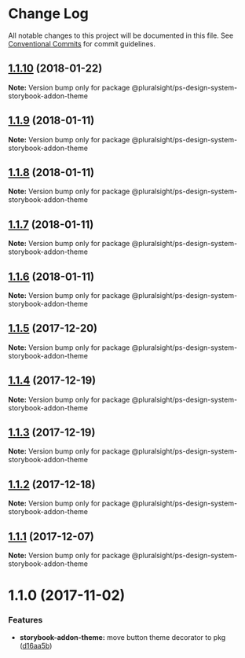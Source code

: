 # Change Log

All notable changes to this project will be documented in this file.
See [Conventional Commits](https://conventionalcommits.org) for commit guidelines.

<a name="1.1.10"></a>
## [1.1.10](https://github.com/pluralsight/design-system/compare/@pluralsight/ps-design-system-storybook-addon-theme@1.1.9...@pluralsight/ps-design-system-storybook-addon-theme@1.1.10) (2018-01-22)




**Note:** Version bump only for package @pluralsight/ps-design-system-storybook-addon-theme

<a name="1.1.9"></a>
## [1.1.9](https://github.com/pluralsight/design-system/compare/@pluralsight/ps-design-system-storybook-addon-theme@1.1.8...@pluralsight/ps-design-system-storybook-addon-theme@1.1.9) (2018-01-11)




**Note:** Version bump only for package @pluralsight/ps-design-system-storybook-addon-theme

<a name="1.1.8"></a>
## [1.1.8](https://github.com/pluralsight/design-system/compare/@pluralsight/ps-design-system-storybook-addon-theme@1.1.7...@pluralsight/ps-design-system-storybook-addon-theme@1.1.8) (2018-01-11)




**Note:** Version bump only for package @pluralsight/ps-design-system-storybook-addon-theme

<a name="1.1.7"></a>
## [1.1.7](https://github.com/pluralsight/design-system/compare/@pluralsight/ps-design-system-storybook-addon-theme@1.1.6...@pluralsight/ps-design-system-storybook-addon-theme@1.1.7) (2018-01-11)




**Note:** Version bump only for package @pluralsight/ps-design-system-storybook-addon-theme

<a name="1.1.6"></a>
## [1.1.6](https://github.com/pluralsight/design-system/compare/@pluralsight/ps-design-system-storybook-addon-theme@1.1.5...@pluralsight/ps-design-system-storybook-addon-theme@1.1.6) (2018-01-11)




**Note:** Version bump only for package @pluralsight/ps-design-system-storybook-addon-theme

<a name="1.1.5"></a>
## [1.1.5](https://github.com/pluralsight/design-system/compare/@pluralsight/ps-design-system-storybook-addon-theme@1.1.4...@pluralsight/ps-design-system-storybook-addon-theme@1.1.5) (2017-12-20)




**Note:** Version bump only for package @pluralsight/ps-design-system-storybook-addon-theme

<a name="1.1.4"></a>
## [1.1.4](https://github.com/pluralsight/design-system/compare/@pluralsight/ps-design-system-storybook-addon-theme@1.1.3...@pluralsight/ps-design-system-storybook-addon-theme@1.1.4) (2017-12-19)




**Note:** Version bump only for package @pluralsight/ps-design-system-storybook-addon-theme

<a name="1.1.3"></a>
## [1.1.3](https://github.com/pluralsight/design-system/compare/@pluralsight/ps-design-system-storybook-addon-theme@1.1.2...@pluralsight/ps-design-system-storybook-addon-theme@1.1.3) (2017-12-19)




**Note:** Version bump only for package @pluralsight/ps-design-system-storybook-addon-theme

<a name="1.1.2"></a>
## [1.1.2](https://github.com/pluralsight/design-system/compare/@pluralsight/ps-design-system-storybook-addon-theme@1.1.1...@pluralsight/ps-design-system-storybook-addon-theme@1.1.2) (2017-12-18)




**Note:** Version bump only for package @pluralsight/ps-design-system-storybook-addon-theme

<a name="1.1.1"></a>
## [1.1.1](https://github.com/pluralsight/design-system/compare/@pluralsight/ps-design-system-storybook-addon-theme@1.1.0...@pluralsight/ps-design-system-storybook-addon-theme@1.1.1) (2017-12-07)




**Note:** Version bump only for package @pluralsight/ps-design-system-storybook-addon-theme

<a name="1.1.0"></a>
# 1.1.0 (2017-11-02)


### Features

* **storybook-addon-theme:** move button theme decorator to pkg ([d16aa5b](https://github.com/pluralsight/design-system/commit/d16aa5b))
